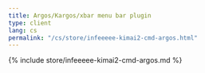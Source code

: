 ```yaml
---
title: Argos/Kargos/xbar menu bar plugin
type: client
lang: cs
permalink: "/cs/store/infeeeee-kimai2-cmd-argos.html"
---
```


{% include store/infeeeee-kimai2-cmd-argos.md %}
